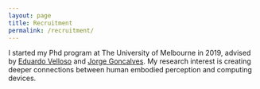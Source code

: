 ```yaml
---
layout: page
title: Recruitment
permalink: /recruitment/
---
```


I started my Phd program at The University of Melbourne in 2019, advised by <a href="https://www.eduardovelloso.com/">Eduardo Velloso</a> and <a href="https://www.jorgegoncalves.com/">Jorge Goncalves</a>. My research interest is creating deeper connections between human embodied perception and computing devices.
